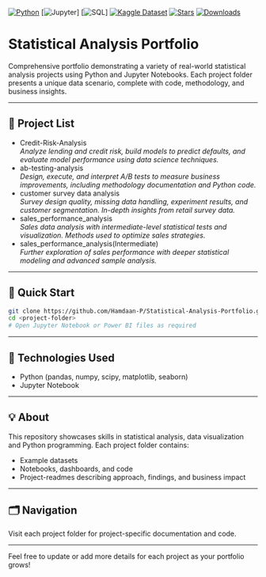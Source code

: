 <!-- Add to your project README.md, right at the top! -->

[![Python](https://img.shields.io/badge/python-3.7%2B-blue?logo=python)](https://www.python.org/)
[![Jupyter](https://img.shields.io/badge/jupyter-notebooks-orange?logo=jupyter)]
[![SQL](https://img.shields.io/badge/sql-database-blue?logo=sqlite)]
[![Kaggle Dataset](https://img.shields.io/badge/kaggle-dataset-brightgreen?logo=kaggle)](https://www.kaggle.com/)
[![Stars](https://img.shields.io/github/stars/Hamdaan-P/ML-Repo?style=social)](https://github.com/Hamdaan-P/ML-Repo/stargazers)
[![Downloads](https://img.shields.io/github/downloads/Hamdaan-P/ML-Repo/total.svg)](https://github.com/Hamdaan-P/ML-Repo)




# Statistical Analysis Portfolio

Comprehensive portfolio demonstrating a variety of real-world statistical analysis projects using Python and Jupyter Notebooks. Each project folder presents a unique data scenario, complete with code, methodology, and business insights.

---

## 📁 Project List
- Credit-Risk-Analysis  
  *Analyze lending and credit risk, build models to predict defaults, and evaluate model performance using data science techniques.*
- ab-testing-analysis  
  *Design, execute, and interpret A/B tests to measure business improvements, including methodology documentation and Python code.*
- customer survey data analysis  
  *Survey design quality, missing data handling, experiment results, and customer segmentation. In-depth insights from retail survey data.*
- sales_performance_analysis  
  *Sales data analysis with intermediate-level statistical tests and visualization. Methods used to optimize sales strategies.*
- sales_performance_analysis(Intermediate)  
  *Further exploration of sales performance with deeper statistical modeling and advanced sample analysis.*

---

## 🚀 Quick Start
```bash
git clone https://github.com/Hamdaan-P/Statistical-Analysis-Portfolio.git
cd <project-folder>
# Open Jupyter Notebook or Power BI files as required
```

---

## 🧮 Technologies Used
- Python (pandas, numpy, scipy, matplotlib, seaborn)
- Jupyter Notebook

---

## 💡 About

This repository showcases skills in statistical analysis, data visualization and Python programming. Each project folder contains:
- Example datasets
- Notebooks, dashboards, and code
- Project-readmes describing approach, findings, and business impact

---

## 🗂️ Navigation
Visit each project folder for project-specific documentation and code.

---

Feel free to update or add more details for each project as your portfolio grows!
